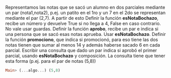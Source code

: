 Representamos las notas que se sacó un alumno en dos parciales mediante un par
(nota1,nota2), p.ej. un patito en el 1ro y un 7 en el 2do se representan mediante el par
(2,7).
A partir de esto
Definir la función **esNotaBochazo**, recibe un número y devuelve True si no llega a 4,
False en caso contrario. No vale usar guardas.
Definir la función **aprobo**, recibe un par e indica si una persona que se sacó esas notas
aprueba. Usar **esNotaBochazo**.
Definir la función **promociono**, que indica si promocionó, para eso tiene las dos notas
tienen que sumar al menos 14 y además haberse sacado 6 en cada parcial.
Escribir una consulta que dado un par indica si aprobó el primer parcial, usando
**esNotaBochazo** y composición. La consulta tiene que tener esta forma (p.ej. para
el par de notas (5,8)) 

```haskell
Main> (...algo...) (5,8) 

```